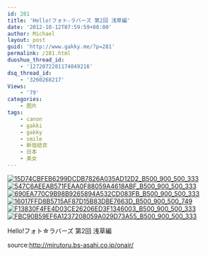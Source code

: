 ```yaml
---
id: 281
title: 'Hello!フォト☆ラバーズ 第2回 浅草編'
date: '2012-10-12T07:59:59+08:00'
author: Michael
layout: post
guid: 'http://www.gakky.me/?p=281'
permalink: /281.html
duoshuo_thread_id:
    - '1272072281174049216'
dsq_thread_id:
    - '3260268217'
Views:
    - '79'
categories:
    - 图片
tags:
    - canon
    - gakki
    - gakky
    - smile
    - 新垣结衣
    - 日本
    - 美女
---
```


[![15D74CBFEB6299DCDB7826A035AD12D2_B500_900_500_333](http://www.yui-aragaki.org/wp-content/uploads/img/15D74CBFEB6299DCDB7826A035AD12D2_B500_900_500_333.jpeg)](http://www.yui-aragaki.org/wp-content/uploads/img/15D74CBFEB6299DCDB7826A035AD12D2_B1280_1280_1051_700.jpeg) [![547C6AEEAB571FEAA0F88059A4618ABF_B500_900_500_333](http://www.yui-aragaki.org/wp-content/uploads/img/547C6AEEAB571FEAA0F88059A4618ABF_B500_900_500_333.jpeg)](http://www.yui-aragaki.org/wp-content/uploads/img/547C6AEEAB571FEAA0F88059A4618ABF_B1280_1280_1079_720.jpeg) [![690EA770C9B98B9265894A532CD083FB_B500_900_500_333](http://www.yui-aragaki.org/wp-content/uploads/img/690EA770C9B98B9265894A532CD083FB_B500_900_500_333.jpeg)](http://www.yui-aragaki.org/wp-content/uploads/img/690EA770C9B98B9265894A532CD083FB_B1280_1280_1080_720.jpeg) [![16017FFD8B5715AF87D15B83DBE7663D_B500_900_500_749](http://www.yui-aragaki.org/wp-content/uploads/img/16017FFD8B5715AF87D15B83DBE7663D_B500_900_500_749.jpeg)](http://www.yui-aragaki.org/wp-content/uploads/img/16017FFD8B5715AF87D15B83DBE7663D_B1280_1280_760_1139.jpeg) [![F13830F4FE4D03CE26206ED3F1346003_B500_900_500_333](http://www.yui-aragaki.org/wp-content/uploads/img/F13830F4FE4D03CE26206ED3F1346003_B500_900_500_333.jpeg)](http://www.yui-aragaki.org/wp-content/uploads/img/F13830F4FE4D03CE26206ED3F1346003_B1280_1280_720_480.jpeg) [![FBC90B59EF6A1237208059A029D73A55_B500_900_500_333](http://www.yui-aragaki.org/wp-content/uploads/img/FBC90B59EF6A1237208059A029D73A55_B500_900_500_333.jpeg)](http://www.yui-aragaki.org/wp-content/uploads/img/FBC90B59EF6A1237208059A029D73A55_B1280_1280_720_480.jpeg)

Hello!フォト☆ラバーズ 第2回 浅草編

source:<http://mirutoru.bs-asahi.co.jp/onair/>